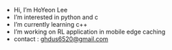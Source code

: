 - Hi, I’m HoYeon Lee
- I’m interested in python and c
- I’m currently learning c++
- I’m working on RL application in mobile edge caching
- contact : ghdus6520@gmail.com

<!---
2ndkite/2ndkite is a ✨ special ✨ repository because its `README.md` (this file) appears on your GitHub profile.
You can click the Preview link to take a look at your changes.
--->

